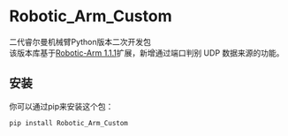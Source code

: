 # Robotic_Arm_Custom
  
二代睿尔曼机械臂Python版本二次开发包  
该版本库基于[Robotic-Arm 1.1.1](https://pypi.org/project/Robotic-Arm/#description)扩展，新增通过端口判别 UDP 数据来源的功能。

## 安装  
  
你可以通过pip来安装这个包：  
  
```bash  
pip install Robotic_Arm_Custom
